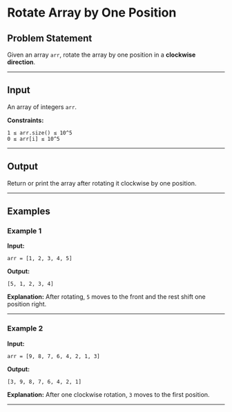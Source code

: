 # Rotate Array by One Position

## Problem Statement

Given an array `arr`, rotate the array by one position in a **clockwise direction**.

---

## Input

An array of integers `arr`.

**Constraints:**

```
1 ≤ arr.size() ≤ 10^5
0 ≤ arr[i] ≤ 10^5
```

---

## Output

Return or print the array after rotating it clockwise by one position.

---

## Examples

### Example 1

**Input:**

```
arr = [1, 2, 3, 4, 5]
```

**Output:**

```
[5, 1, 2, 3, 4]
```

**Explanation:** After rotating, `5` moves to the front and the rest shift one position right.

---

### Example 2

**Input:**

```
arr = [9, 8, 7, 6, 4, 2, 1, 3]
```

**Output:**

```
[3, 9, 8, 7, 6, 4, 2, 1]
```
**Explanation:** After one clockwise rotation, `3` moves to the first position.

---
